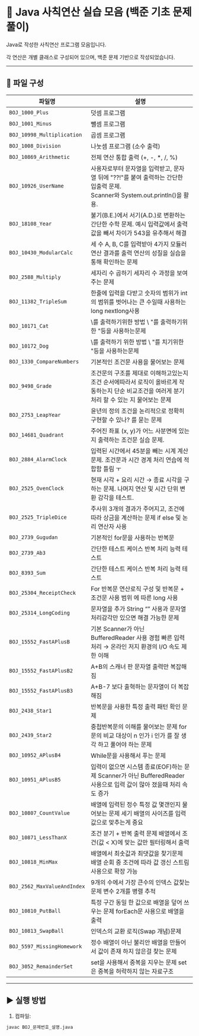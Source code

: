 # 🔢 Java 사칙연산 실습 모음 (백준 기초 문제풀이)

Java로 작성한 사칙연산 프로그램 모음입니다.

각 연산은 개별 클래스로 구성되어 있으며, 백준 문제 기반으로 작성되었습니다.

---

## 📁 파일 구성

| 파일명                         | 설명                                                                                         |  
|-----------------------------|--------------------------------------------------------------------------------------------|  
| `BOJ_1000_Plus`             | 덧셈 프로그램                                                                                    |  
| `BOJ_1001_Minus`            | 뺄셈 프로그램                                                                                    |  
| `BOJ_10998_Multiplication`  | 곱셈 프로그램                                                                                    |  
| `BOJ_1008_Division`         | 나눗셈 프로그램 (소수 출력)                                                                           |  
| `BOJ_10869_Arithmetic`      | 전체 연산 통합 출력 (+, -, *, /, %)                                                                |  
| `BOJ_10926_UserName`        | 사용자로부터 문자열을 입력받고, 문자열 뒤에 "??!"를 붙여 출력하는 간단한 입출력 문제. <br/>Scanner와 System.out.println()을 활용. |  
| `BOJ_18108_Year`            | 불기(B.E.)에서 서기(A.D.)로 변환하는 간단한 수학 문제. 예시 입력값에서 출력값을 빼서 차이가 543을 유추해서 해결                     |  
| `BOJ_10430_ModularCalc`     | 세 수 A, B, C를 입력받아 4가지 모듈러 연산 결과를 출력 연산의 성질을 실습을 통해 확인하는 문제                                 |  
| `BOJ_2588_Multiply`         | 세자리 수 곱하기 세자리 수 과정을 보여주는 문제                                                                |
 `BOJ_11382_TripleSum`       | 한줄에 입력을 다받고 숫자의 범위가 int의 범위를 벗어나는 큰 수일때 사용하는 long nextlong사용                               |
 `BOJ_10171_Cat`             | \를 출력하기위한 방법 \\ "를 출력하기위한 \"등을 사용하는문제                                                      |
 `BOJ_10172_Dog`             | \를 출력하기 위한 방법 \\ "를 치기위한 \"등을 사용하는문제                                                       |
 `BOJ_1330_CompareNumbers`   | 기본적인 조건문 사용을 물어보는 문제                                                                       |
 `BOJ_9498_Grade`            | 조건문의 구조를 제대로 이해하고있는지 조건 순서에따라서 로직이 올바르게 작동하는지 단순 비교조건을 여러게 분기 처리 할 수 있는 지 물어보는 문제          |
 `BOJ_2753_LeapYear`         | 윤년의 정의 조건을 논리적으로 정확히 구현할 수 있나? 를 묻는 문제                                                     |
| `BOJ_14681_Quadrant`        | 주어진 좌표 (x, y)가 어느 사분면에 있는지 출력하는 조건문 실습 문제.                                                 |
| `BOJ_2884_AlarmClock`       | 입력된 시간에서 45분을 빼는 시계 계산 문제. 조건문과 시간 경계 처리 연습에 적합함 틀림 ㅜ                                      |
| `BOJ_2525_OvenClock`        | 현재 시각 + 요리 시간 → 종료 시각을 구하는 문제. 나머지 연산 및 시간 단위 변환 감각을 테스트.                                  |
| `BOJ_2525_TripleDice`       | 주사위 3개의 결과가 주어지고, 조건에 따라 상금을 계산하는 문제 if else 및 논리 연산자 사용                                   |
| `BOJ_2739_Gugudan`          | 기본적인 for문을 사용하는 반복문                                                                        |
| `BOJ_2739_Ab3`              | 간단한 테스트 케이스 반복 처리 능력 테스트                                                                   |
| `BOJ_8393_Sum`              | 간단한 테스트 케이스 반복 처리 능력 테스트                                                                   |
| `BOJ_25304_ReceiptCheck`    | For 반복문 연산로직 구성 및 반복문 + 조건문 사용 범위 에 따른 long 사용                                             |
| `BOJ_25314_LongCoding`      | 문자열을 추가 String “” 사용과 문자열 처리감각만 있으면 해결 가능한 문제                                              |
| `BOJ_15552_FastAPlusB`      | 기본 Scanner가 아닌 BufferedReader 사용 경험 빠른 입력 처리 → 온라인 저지 환경의 I/O 속도 제한 이해                     |
| `BOJ_15552_FastAPlusB2`     | A+B의 스캐너 판 문자열 출력만 복잡해짐                                                                    |
| `BOJ_15552_FastAPlusB3`     | A+B-7 보다 출혁하는 문자열이 더 복잡해짐                                                                  | 
| `BOJ_2438_Star1`            | 반복문을 사용한 특정 출력 패턴 확인 문제                                                                    |
| `BOJ_2439_Star2`            | 중첩반복문의 이해를 물어보는 문제 for 문의 비교 대상이 n 인가 i 인가 를 잘 생각 하고 풀어야 하는 문제                             |
| `BOJ_10952_APlusB4`         | While문을 사용해서 푸는 문제                                                                         |
| `BOJ_10951_APlusB5`         | 입력이 없으면 시스템 종료(EOF)하는 문제 Scanner가 아닌 BufferedReader 사용으로 입력 값이 많아 졌을때 처리 속도 증가             |
| `BOJ_10807_CountValue`      | 배열에 입력된 정수 특정 값 몇갠인지 물어보는 문제 세기 배열의 사이즈를 입력값으로 맞추는게 중요                                     |
| `BOJ_10871_LessThanX`       | 조건 분기 + 반복 출력 문제 배열에서 조건(값 < X)에 맞는 값만 필터링해서 출력                                            |
| `BOJ_10818_MinMax`          | 배열에서 최솟값과 최댓값을 찾기문제 배열 순회 중 조건에 따라 값 갱신 스트림 사용으로 확장 가능                                     |
| `BOJ_2562_MaxValueAndIndex` | 9개의 수에서 가장 큰수의 인덱스 값찾는 문제 변수 2개를 병렬 추적                                                     |
| `BOJ_10810_PutBall`         | 특정 구간 동일 한 값으로 배열을 덮어 쓰우는 문제 forEach문 사용으로 배열을 출력                                                                      |
| `BOJ_10813_SwapBall`        | 인덱스의 교환 로직(Swap 개념)문제                                                                      |
| `BOJ_5597_MissingHomework`  | 정수 배열이 아닌 불리안 배열을 만들어서 값이 존재 하지 않은걸 찾는 문제                                                                      |
| `BOJ_3052_RemainderSet`     | set을 사용해서 중복을 지우는 문제  set은 중복을 허락하지 않는 자료구조                                                                     |







---  

## ▶️ 실행 방법

1. 컴파일:
```bash
javac BOJ_문제번호_설명.java
